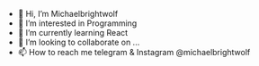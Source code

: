 - 👋 Hi, I’m Michaelbrightwolf
- 👀 I’m interested in Programming
- 🌱 I’m currently learning React
- 💞️ I’m looking to collaborate on ...
- 📫 How to reach me telegram & Instagram @michaelbrightwolf

<!---
Mickel-brolf/Mickel-brolf is a ✨ special ✨ repository because its `README.md` (this file) appears on your GitHub profile.
You can click the Preview link to take a look at your changes.
--->
